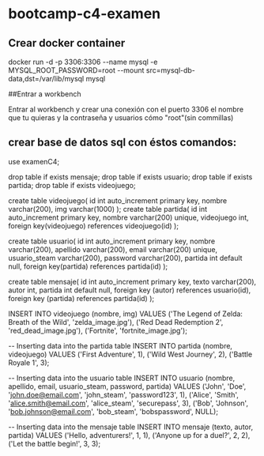 # bootcamp-c4-examen

## Crear docker container

docker run -d -p 3306:3306 --name mysql -e MYSQL_ROOT_PASSWORD=root --mount src=mysql-db-data,dst=/var/lib/mysql mysql

##Entrar a workbench

Entrar al workbench y crear una conexión con el puerto 3306 el nombre que tu quieras y la contraseña y usuarios cómo "root"(sin commillas)

## crear base de datos sql con éstos comandos:

use examenC4;

drop table if exists mensaje;
drop table if exists usuario;
drop table if exists partida;
drop table if exists videojuego;



create table videojuego(
	id int auto_increment primary key,
    nombre varchar(200),
    img varchar(1000)
);
create table partida(
	id int auto_increment primary key,
    nombre varchar(200) unique,
    videojuego int,
    foreign key(videojuego) references videojuego(id)
);

create table usuario(
	id int auto_increment primary key,
    nombre varchar(200),
    apellido varchar(200),
    email varchar(200) unique,
    usuario_steam varchar(200),
    password varchar(200),
    partida int default null,
    foreign key(partida) references partida(id)
);

create table mensaje(
	id int auto_increment primary key,
	texto varchar(200),
    autor int,
    partida int default null,
    foreign key (autor) references usuario(id),
    foreign key (partida) references partida(id)
);

INSERT INTO videojuego (nombre, img) VALUES
('The Legend of Zelda: Breath of the Wild', 'zelda_image.jpg'),
('Red Dead Redemption 2', 'red_dead_image.jpg'),
('Fortnite', 'fortnite_image.jpg');

-- Inserting data into the partida table
INSERT INTO partida (nombre, videojuego) VALUES
('First Adventure', 1),
('Wild West Journey', 2),
('Battle Royale 1', 3);

-- Inserting data into the usuario table
INSERT INTO usuario (nombre, apellido, email, usuario_steam, password, partida) VALUES
('John', 'Doe', 'john.doe@email.com', 'john_steam', 'password123', 1),
('Alice', 'Smith', 'alice.smith@email.com', 'alice_steam', 'securepass', 3),
('Bob', 'Johnson', 'bob.johnson@email.com', 'bob_steam', 'bobspassword', NULL);

-- Inserting data into the mensaje table
INSERT INTO mensaje (texto, autor, partida) VALUES
('Hello, adventurers!', 1, 1),
('Anyone up for a duel?', 2, 2),
('Let the battle begin!', 3, 3);

